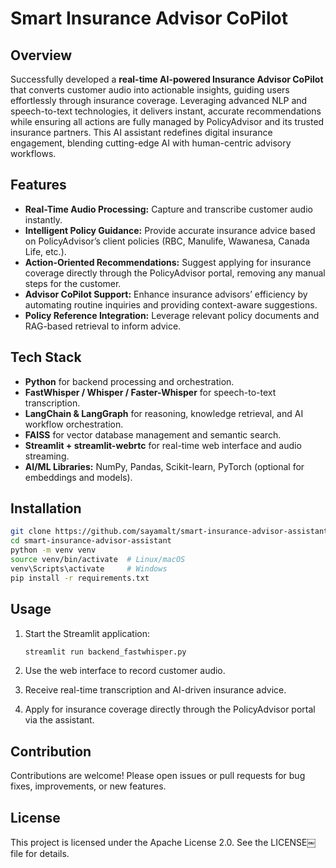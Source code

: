 # Smart Insurance Advisor CoPilot

## Overview

Successfully developed a **real-time AI-powered Insurance Advisor CoPilot** that converts customer audio into actionable insights, guiding users effortlessly through insurance coverage. Leveraging advanced NLP and speech-to-text technologies, it delivers instant, accurate recommendations while ensuring all actions are fully managed by PolicyAdvisor and its trusted insurance partners. This AI assistant redefines digital insurance engagement, blending cutting-edge AI with human-centric advisory workflows.

## Features

- **Real-Time Audio Processing:** Capture and transcribe customer audio instantly.
- **Intelligent Policy Guidance:** Provide accurate insurance advice based on PolicyAdvisor’s client policies (RBC, Manulife, Wawanesa, Canada Life, etc.).
- **Action-Oriented Recommendations:** Suggest applying for insurance coverage directly through the PolicyAdvisor portal, removing any manual steps for the customer.
- **Advisor CoPilot Support:** Enhance insurance advisors’ efficiency by automating routine inquiries and providing context-aware suggestions.
- **Policy Reference Integration:** Leverage relevant policy documents and RAG-based retrieval to inform advice.

## Tech Stack

- **Python** for backend processing and orchestration.
- **FastWhisper / Whisper / Faster-Whisper** for speech-to-text transcription.
- **LangChain & LangGraph** for reasoning, knowledge retrieval, and AI workflow orchestration.
- **FAISS** for vector database management and semantic search.
- **Streamlit + streamlit-webrtc** for real-time web interface and audio streaming.
- **AI/ML Libraries:** NumPy, Pandas, Scikit-learn, PyTorch (optional for embeddings and models).

## Installation

```bash
git clone https://github.com/sayamalt/smart-insurance-advisor-assistant.git
cd smart-insurance-advisor-assistant
python -m venv venv
source venv/bin/activate  # Linux/macOS
venv\Scripts\activate     # Windows
pip install -r requirements.txt
```

## Usage

1. Start the Streamlit application:

   ```bash
   streamlit run backend_fastwhisper.py
   ```

2.	Use the web interface to record customer audio.
3.	Receive real-time transcription and AI-driven insurance advice.
4.	Apply for insurance coverage directly through the PolicyAdvisor portal via the assistant.

## Contribution

Contributions are welcome! Please open issues or pull requests for bug fixes, improvements, or new features.

## License

This project is licensed under the Apache License 2.0. See the LICENSE￼file for details.
